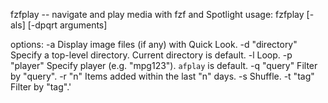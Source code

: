 fzfplay -- navigate and play media with fzf and Spotlight
usage: fzfplay [-als] [-dpqrt arguments]

options:
-a                Display image files (if any) with Quick Look.
-d "directory"    Specify a top-level directory. Current directory is default.
-l                Loop.
-p "player"       Specify player (e.g. "mpg123"). `afplay` is default.
-q "query"        Filter by "query".
-r "n"            Items added within the last "n" days.
-s                Shuffle.
-t "tag"          Filter by "tag".'
